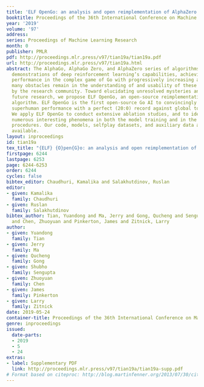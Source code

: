```yaml
---
title: 'ELF OpenGo: an analysis and open reimplementation of AlphaZero'
booktitle: Proceedings of the 36th International Conference on Machine Learning
year: '2019'
volume: '97'
address: 
series: Proceedings of Machine Learning Research
month: 0
publisher: PMLR
pdf: http://proceedings.mlr.press/v97/tian19a/tian19a.pdf
url: http://proceedings.mlr.press/v97/tian19a.html
abstract: The AlphaGo, AlphaGo Zero, and AlphaZero series of algorithms are remarkable
  demonstrations of deep reinforcement learning’s capabilities, achieving superhuman
  performance in the complex game of Go with progressively increasing autonomy. However,
  many obstacles remain in the understanding of and usability of these promising approaches
  by the research community. Toward elucidating unresolved mysteries and facilitating
  future research, we propose ELF OpenGo, an open-source reimplementation of the AlphaZero
  algorithm. ELF OpenGo is the first open-source Go AI to convincingly demonstrate
  superhuman performance with a perfect (20:0) record against global top professionals.
  We apply ELF OpenGo to conduct extensive ablation studies, and to identify and analyze
  numerous interesting phenomena in both the model training and in the gameplay inference
  procedures. Our code, models, selfplay datasets, and auxiliary data are publicly
  available.
layout: inproceedings
id: tian19a
tex_title: "{ELF} {O}pen{G}o: an analysis and open reimplementation of {A}lpha{Z}ero"
firstpage: 6244
lastpage: 6253
page: 6244-6253
order: 6244
cycles: false
bibtex_editor: Chaudhuri, Kamalika and Salakhutdinov, Ruslan
editor:
- given: Kamalika
  family: Chaudhuri
- given: Ruslan
  family: Salakhutdinov
bibtex_author: Tian, Yuandong and Ma, Jerry and Gong, Qucheng and Sengupta, Shubho
  and Chen, Zhuoyuan and Pinkerton, James and Zitnick, Larry
author:
- given: Yuandong
  family: Tian
- given: Jerry
  family: Ma
- given: Qucheng
  family: Gong
- given: Shubho
  family: Sengupta
- given: Zhuoyuan
  family: Chen
- given: James
  family: Pinkerton
- given: Larry
  family: Zitnick
date: 2019-05-24
container-title: Proceedings of the 36th International Conference on Machine Learning
genre: inproceedings
issued:
  date-parts:
  - 2019
  - 5
  - 24
extras:
- label: Supplementary PDF
  link: http://proceedings.mlr.press/v97/tian19a/tian19a-supp.pdf
# Format based on citeproc: http://blog.martinfenner.org/2013/07/30/citeproc-yaml-for-bibliographies/
---
```

